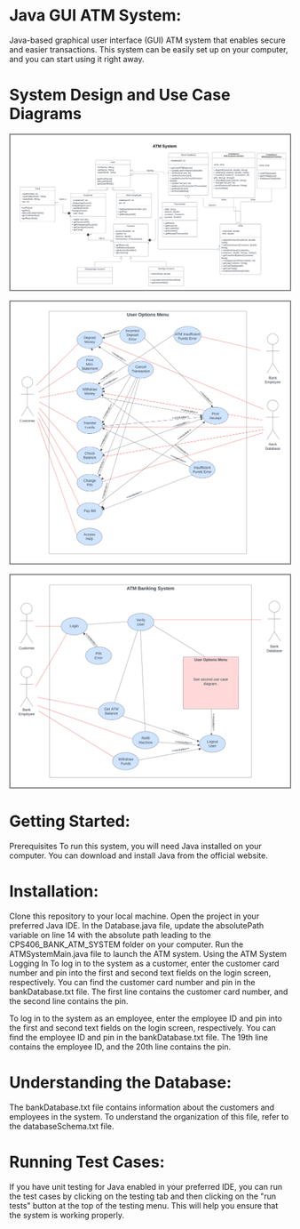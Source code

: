# Java GUI ATM System:

Java-based graphical user interface (GUI) ATM system that enables secure and easier transactions. This system can be easily set up on your computer, and you can start using it right away.

# System Design and Use Case Diagrams

<p align="center">
  <kbd>
    <img src="./ATM_System.png" alt="Alt Text" width="700" style="border: 2px solid gray">
  </kbd>
</p>

<p align="center">
  <kbd>
    <img src="./Use_Case_Diagram_-_Main_Menu.png" alt="Alt Text" width="700" style="border: 2px solid gray">
  </kbd>
</p>

<p align="center">
  <kbd>
    <img src="./Use_Case_Diagram_Submenu.png" alt="Alt Text" width="700" style="border: 2px solid gray">
  </kbd>
</p>

# Getting Started:
Prerequisites
To run this system, you will need Java installed on your computer. You can download and install Java from the official website.

# Installation:
Clone this repository to your local machine.
Open the project in your preferred Java IDE.
In the Database.java file, update the absolutePath variable on line 14 with the absolute path leading to the CPS406_BANK_ATM_SYSTEM folder on your computer.
Run the ATMSystemMain.java file to launch the ATM system.
Using the ATM System
Logging In
To log in to the system as a customer, enter the customer card number and pin into the first and second text fields on the login screen, respectively. You can find the customer card number and pin in the bankDatabase.txt file. The first line contains the customer card number, and the second line contains the pin.

To log in to the system as an employee, enter the employee ID and pin into the first and second text fields on the login screen, respectively. You can find the employee ID and pin in the bankDatabase.txt file. The 19th line contains the employee ID, and the 20th line contains the pin.

# Understanding the Database:
The bankDatabase.txt file contains information about the customers and employees in the system. To understand the organization of this file, refer to the databaseSchema.txt file.

# Running Test Cases:
If you have unit testing for Java enabled in your preferred IDE, you can run the test cases by clicking on the testing tab and then clicking on the "run tests" button at the top of the testing menu. This will help you ensure that the system is working properly.
